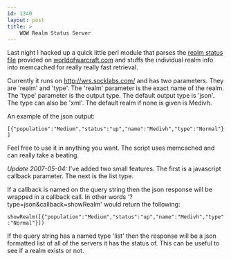 ```yaml
---
id: 1340
layout: post
title: >
    WOW Realm Status Server
---
```


Last night I hacked up a quick little perl module that parses the <a href="http://www.worldofwarcraft.com/realmstatus/status.xml">realm status file</a> provided on <a href="http://www.worldofwarcraft.com/">worldofwarcraft.com</a> and stuffs the individual realm info into memcached for really really fast retrieval. 

Currently it runs on <a href="http://wrs.socklabs.com/">http://wrs.socklabs.com/</a> and has two parameters. They are 'realm' and 'type'. The 'realm' parameter is the exact name of the realm. The 'type' parameter is the output type. The default output type is 'json'. The type can also be 'xml'. The default realm if none is given is Medivh.

An example of the json output:

<code>[{"population":"Medium","status":"up","name":"Medivh","type":"Normal"}]</code>

Feel free to use it in anything you want. The script uses memcached and can really take a beating.

<i>Update 2007-05-04:</i> I've added two small features. The first is a javascript callback parameter. The next is the list type.

If a callback is named on the query string then the json response will be wrapped in a callback call. In other words '?type=json&callback=showRealm' would return the following:

<code>showRealm([{"population":"Medium","status":"up","name":"Medivh","type":"Normal"}])</code>

If the query string has a named type 'list' then the response will be a json formatted list of all of the servers it has the status of. This can be useful to see if a realm exists or not.
